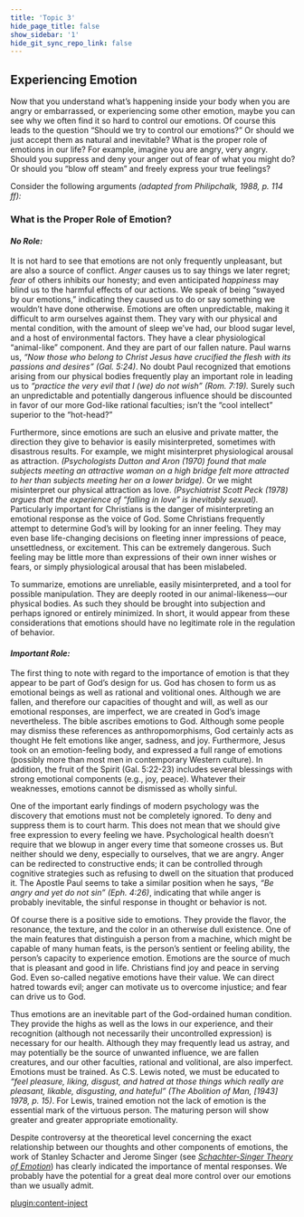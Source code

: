 ```yaml
---
title: 'Topic 3'
hide_page_title: false
show_sidebar: '1'
hide_git_sync_repo_link: false
---
```


## **Experiencing Emotion**

Now that you understand what’s happening inside your body when you are angry or embarrassed, or experiencing some other emotion, maybe you can see why we often find it so hard to control our emotions. Of course this leads to the question “Should we try to control our emotions?” Or should we just accept them as natural and inevitable? What is the proper role of emotions in our life? For example, imagine you are angry, very angry. Should you suppress and deny your anger out of fear of what you might do? Or should you “blow off steam” and freely express your true feelings?

Consider the following arguments *(adapted from Philipchalk, 1988, p. 114 ff):*

### **What is the Proper Role of Emotion?**

#### ***No Role:***

It is not hard to see that emotions are not only frequently unpleasant, but are also a source of conflict. *Anger* causes us to say things we later regret; *fear* of others inhibits our honesty; and even anticipated *happiness* may blind us to the harmful effects of our actions. We speak of being “swayed by our emotions,” indicating they caused us to do or say something we wouldn’t have done otherwise. Emotions are often unpredictable, making it difficult to arm ourselves against them. They vary with our physical and mental condition, with the amount of sleep we’ve had, our blood sugar level, and a host of environmental factors. They have a clear physiological “animal-like” component. And they are part of our fallen nature. Paul warns us, *“Now those who belong to Christ Jesus have crucified the flesh with its passions and desires” (Gal. 5:24)*. No doubt Paul recognized that emotions arising from our physical bodies frequently play an important role in leading us to *“practice the very evil that I (we) do not wish” (Rom. 7:19).* Surely such an unpredictable and potentially dangerous influence should be discounted in favor of our more God-like rational faculties; isn’t the “cool intellect” superior to the “hot-head?”

Furthermore, since emotions are such an elusive and private matter, the direction they give to behavior is easily misinterpreted, sometimes with disastrous results. For example, we might misinterpret physiological arousal as attraction. *(Psychologists Dutton and Aron (1970) found that male subjects meeting an attractive woman on a high bridge felt more attracted to her than subjects meeting her on a lower bridge).* Or we might misinterpret our physical attraction as love. *(Psychiatrist Scott Peck (1978) argues that the experience of “falling in love” is inevitably sexual).* Particularly important for Christians is the danger of misinterpreting an emotional response as the voice of God. Some Christians frequently attempt to determine God’s will by looking for an inner feeling. They may even base life-changing decisions on fleeting inner impressions of peace, unsettledness, or excitement. This can be extremely dangerous. Such feeling may be little more than expressions of their own inner wishes or fears, or simply physiological arousal that has been mislabeled.

To summarize, emotions are unreliable, easily misinterpreted, and a tool for possible manipulation. They are deeply rooted in our animal-likeness—our physical bodies. As such they should be brought into subjection and perhaps ignored or entirely minimized. In short, it would appear from these considerations that emotions should have no legitimate role in the regulation of behavior.

#### ***Important Role:*** 

The first thing to note with regard to the importance of emotion is that they appear to be part of God’s design for us. God has chosen to form us as emotional beings as well as rational and volitional ones. Although we are fallen, and therefore our capacities of thought and will, as well as our emotional responses, are imperfect, we are created in God’s image nevertheless. The bible ascribes emotions to God. Although some people may dismiss these references as anthropomorphisms, God certainly acts as thought He felt emotions like anger, sadness, and joy. Furthermore, Jesus took on an emotion-feeling body, and expressed a full range of emotions (possibly more than most men in contemporary Western culture). In addition, the fruit of the Spirit (Gal. 5:22-23) includes several blessings with strong emotional components (e.g., joy, peace). Whatever their weaknesses, emotions cannot be dismissed as wholly sinful.

One of the important early findings of modern psychology was the discovery that emotions must not be completely ignored. To deny and suppress them is to court harm. This does not mean that we should give free expression to every feeling we have. Psychological health doesn’t require that we blowup in anger every time that someone crosses us. But neither should we deny, especially to ourselves, that we are angry. Anger can be redirected to constructive ends; it can be controlled through cognitive strategies such as refusing to dwell on the situation that produced it. The Apostle Paul seems to take a similar position when he says, *“Be angry and yet do not sin” (Eph. 4:26)*, indicating that while anger is probably inevitable, the sinful response in thought or behavior is not.

Of course there is a positive side to emotions. They provide the flavor, the resonance, the texture, and the color in an otherwise dull existence. One of the main features that distinguish a person from a machine, which might be capable of many human feats, is the person’s sentient or feeling ability, the person’s capacity to experience emotion. Emotions are the source of much that is pleasant and good in life. Christians find joy and peace in serving God. Even so-called negative emotions have their value. We can direct hatred towards evil; anger can motivate us to overcome injustice; and fear can drive us to God.

Thus emotions are an inevitable part of the God-ordained human condition. They provide the highs as well as the lows in our experience, and their recognition (although not necessarily their uncontrolled expression) is necessary for our health. Although they may frequently lead us astray, and may potentially be the source of unwanted influence, we are fallen creatures, and our other faculties, rational and volitional, are also imperfect. Emotions must be trained. As C.S. Lewis noted, we must be educated to *“feel pleasure, liking, disgust, and hatred at those things which really are pleasant, likable, disgusting, and hateful” (The Abolition of Man, [1943] 1978, p. 15)*. For Lewis, trained emotion not the lack of emotion is the essential mark of the virtuous person. The maturing person will show greater and greater appropriate emotionality.

Despite controversy at the theoretical level concerning the exact relationship between our thoughts and other components of emotions, the work of Stanley Schacter and Jerome Singer (see [*Schachter-Singer Theory of Emotion*](https://www.thoughtco.com/schachter-singer-theory-4691140)) has clearly indicated the importance of mental responses. We probably have the potential for a great deal more control over our emotions than we usually admit.

[plugin:content-inject](_activities)
